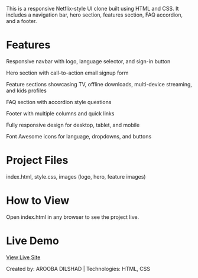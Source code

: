 This is a responsive Netflix-style UI clone built using HTML and CSS.
It includes a navigation bar, hero section, features section, FAQ accordion, and a footer.

# Features

Responsive navbar with logo, language selector, and sign-in button

Hero section with call-to-action email signup form

Feature sections showcasing TV, offline downloads, multi-device streaming, and kids profiles

FAQ section with accordion style questions

Footer with multiple columns and quick links

Fully responsive design for desktop, tablet, and mobile

Font Awesome icons for language, dropdowns, and buttons


# Project Files

index.html, style.css, images (logo, hero, feature images)


# How to View

Open index.html in any browser to see the project live.

# Live Demo

[View Live Site](https://aroobadilshad.github.io/Netflix-Clone-HTML-CSS/)

Created by: AROOBA DILSHAD | Technologies: HTML, CSS
